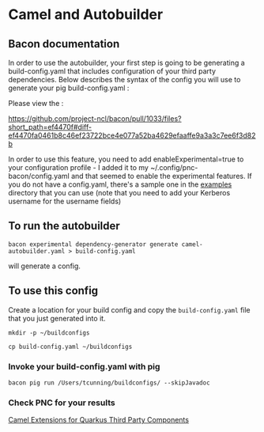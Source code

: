 # Camel and Autobuilder

## Bacon documentation

In order to use the autobuilder, your first step is going to be generating a build-config.yaml that includes configuration of your third party dependencies.    Below describes the syntax of the config you will use to generate your pig build-config.yaml :

Please view the  : 

https://github.com/project-ncl/bacon/pull/1033/files?short_path=ef4470f#diff-ef4470fa0461b8c46ef23722bce4e077a52ba4629efaaffe9a3a3c7ee6f3d82b


In order to use this feature, you need to add enableExperimental=true to your configuration profile - I added it to my ~/.config/pnc-bacon/config.yaml and that seemed to enable the experimental features.     If you do not have a config.yaml, there's a sample one in the [examples](./examples) directory that you can use (note that you need to add your Kerberos username for the username fields)

## To run the autobuilder

``bacon experimental dependency-generator generate camel-autobuilder.yaml > build-config.yaml``

will generate a config.

## To use this config

Create a location for your build config and copy the ``build-config.yaml`` file that you just generated into it. 

``mkdir -p ~/buildconfigs``

``cp build-config.yaml ~/buildconfigs``

### Invoke your build-config.yaml with pig

``bacon pig run /Users/tcunning/buildconfigs/ --skipJavadoc``

### Check PNC for your results

[Camel Extensions for Quarkus Third Party Components](https://orch.psi.redhat.com/pnc-web/#/products/163/versions/387)
